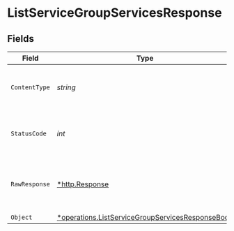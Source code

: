 # ListServiceGroupServicesResponse


## Fields

| Field                                                                                                               | Type                                                                                                                | Required                                                                                                            | Description                                                                                                         |
| ------------------------------------------------------------------------------------------------------------------- | ------------------------------------------------------------------------------------------------------------------- | ------------------------------------------------------------------------------------------------------------------- | ------------------------------------------------------------------------------------------------------------------- |
| `ContentType`                                                                                                       | *string*                                                                                                            | :heavy_check_mark:                                                                                                  | HTTP response content type for this operation                                                                       |
| `StatusCode`                                                                                                        | *int*                                                                                                               | :heavy_check_mark:                                                                                                  | HTTP response status code for this operation                                                                        |
| `RawResponse`                                                                                                       | [*http.Response](https://pkg.go.dev/net/http#Response)                                                              | :heavy_minus_sign:                                                                                                  | Raw HTTP response; suitable for custom response parsing                                                             |
| `Object`                                                                                                            | [*operations.ListServiceGroupServicesResponseBody](../../models/operations/listservicegroupservicesresponsebody.md) | :heavy_minus_sign:                                                                                                  | OK                                                                                                                  |